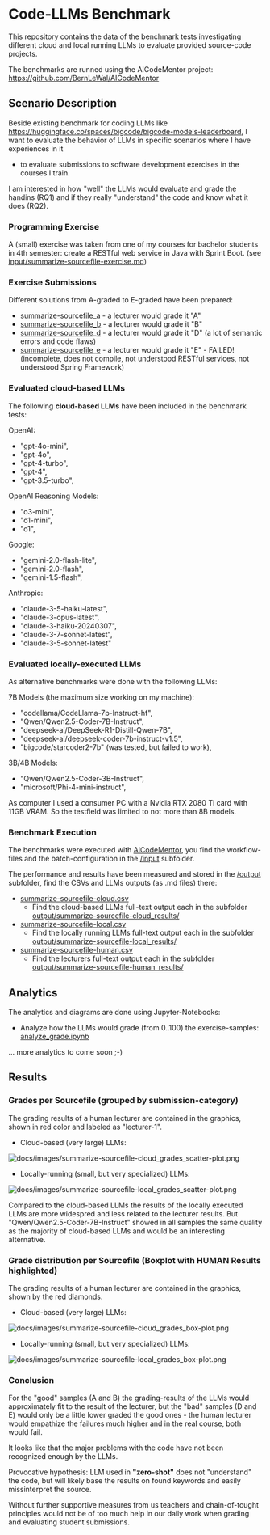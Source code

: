 # Code-LLMs Benchmark

This repository contains the data of the benchmark tests investigating different cloud and local running LLMs to evaluate provided source-code projects.

The benchmarks are runned using the AICodeMentor project: https://github.com/BernLeWal/AICodeMentor

## Scenario Description

Beside existing benchmark for coding LLMs like https://huggingface.co/spaces/bigcode/bigcode-models-leaderboard, I want to evaluate the behavior of LLMs in specific scenarios where I have experiences in it 
- to evaluate submissions to software development exercises in the courses I train.

I am interested in how "well" the LLMs would evaluate and grade the handins (RQ1) and if they really "understand" the code and know what it does (RQ2).

### Programming Exercise

A (small) exercise was taken from one of my courses for bachelor students in 4th semester: create a RESTful web service in Java with Sprint Boot. (see [input/summarize-sourcefile-exercise.md](./input/summarize-sourcefile-exercise.md))

### Exercise Submissions

Different solutions from A-graded to E-graded have been prepared:
- [summarize-sourcefile_a](./input/summarize-sourcefile_a.wf.md) - a lecturer would grade it "A"
- [summarize-sourcefile_b](./input/summarize-sourcefile_b.wf.md) - a lecturer would grade it "B"
- [summarize-sourcefile_d](./input/summarize-sourcefile_d.wf.md) - a lecturer would grade it "D" (a lot of semantic errors and code flaws)
- [summarize-sourcefile_e](./input/summarize-sourcefile_e.wf.md) - a lecturer would grade it "E" - FAILED! (incomplete, does not compile, not understood RESTful services, not understood Spring Framework)

### Evaluated cloud-based LLMs

The following **cloud-based LLMs** have been included in the benchmark tests:

OpenAI:
- "gpt-4o-mini",
- "gpt-4o",
- "gpt-4-turbo",
- "gpt-4",
- "gpt-3.5-turbo",

OpenAI Reasoning Models:
- "o3-mini",
- "o1-mini",
- "o1",

Google:
- "gemini-2.0-flash-lite",
- "gemini-2.0-flash",
- "gemini-1.5-flash",

Anthropic:            
- "claude-3-5-haiku-latest",
- "claude-3-opus-latest",
- "claude-3-haiku-20240307",
- "claude-3-7-sonnet-latest",
- "claude-3-5-sonnet-latest"

### Evaluated locally-executed LLMs

As alternative benchmarks were done with the following LLMs:

7B Models (the maximum size working on my machine):
- "codellama/CodeLlama-7b-Instruct-hf",
- "Qwen/Qwen2.5-Coder-7B-Instruct",
- "deepseek-ai/DeepSeek-R1-Distill-Qwen-7B",
- "deepseek-ai/deepseek-coder-7b-instruct-v1.5",
- "bigcode/starcoder2-7b" (was tested, but failed to work),

3B/4B Models:
- "Qwen/Qwen2.5-Coder-3B-Instruct",
- "microsoft/Phi-4-mini-instruct",

As computer I used a consumer PC with a Nvidia RTX 2080 Ti card with 11GB VRAM. 
So the testfield was limited to not more than 8B models.

### Benchmark Execution

The benchmarks were executed with [AICodeMentor](https://github.com/BernLeWal/AICodeMentor), you find the workflow-files and the batch-configuration in the [/input](./input/) subfolder.

The performance and results have been measured and stored in the [/output](./output/) subfolder, find the CSVs and LLMs outputs (as .md files) there:
- [summarize-sourcefile-cloud.csv](./output/summarize-sourcefile-cloud.csv)
    - Find the cloud-based LLMs full-text output each in the subfolder [output/summarize-sourcefile-cloud_results/](./output/summarize-sourcefile-cloud_results/)
- [summarize-sourcefile-local.csv](./output/summarize-sourcefile-local.csv)
    - Find the locally running LLMs full-text output each in the subfolder [output/summarize-sourcefile-local_results/](./output/summarize-sourcefile-local_results/)
- [summarize-sourcefile-human.csv](./output/summarize-sourcefile-human.csv)
    - Find the lecturers full-text output each in the subfolder [output/summarize-sourcefile-human_results/](./output/summarize-sourcefile-human_results/)

## Analytics

The analytics and diagrams are done using Jupyter-Notebooks:
- Analyze how the LLMs would grade (from 0..100) the exercise-samples: [analyze_grade.ipynb](analyze_grade.ipynb)

... more analytics to come soon ;-)

## Results

### Grades per Sourcefile (grouped by submission-category)

The grading results of a human lecturer are contained in the graphics, shown in red color and labeled as "lecturer-1".

* Cloud-based (very large) LLMs:

![docs/images/summarize-sourcefile-cloud_grades_scatter-plot.png](./docs/images/summarize-sourcefile-cloud_grades_scatter-plot.png)

* Locally-running (small, but very specialized) LLMs:

![docs/images/summarize-sourcefile-local_grades_scatter-plot.png](./docs/images/summarize-sourcefile-local_grades_scatter-plot.png)

Compared to the cloud-based LLMs the results of the locally executed LLMs are more widespred and less related to the lecturer results. 
But "Qwen/Qwen2.5-Coder-7B-Instruct" showed in all samples the same quality as the majority of cloud-based LLMs and would be an interesting alternative.

### Grade distribution per Sourcefile (Boxplot with HUMAN Results highlighted)

The grading results of a human lecturer are contained in the graphics, shown by the red diamonds.

* Cloud-based (very large) LLMs:

![docs/images/summarize-sourcefile-cloud_grades_box-plot.png](./docs/images/summarize-sourcefile-cloud_grades_box-plot.png)

* Locally-running (small, but very specialized) LLMs:

![docs/images/summarize-sourcefile-local_grades_box-plot.png](./docs/images/summarize-sourcefile-local_grades_box-plot.png)


### Conclusion

For the "good" samples (A and B) the grading-results of the LLMs would approximately fit to the result of the lecturer, but the "bad" samples (D and E) would only be a little lower graded the good ones - the human lecturer would empathize the failures much higher and in the real course, both would fail.

It looks like that the major problems with the code have not been recognized enough by the LLMs.

Provocative hypothesis: LLM used in **"zero-shot"** does not "understand" the code, but will likely base the results on found keywords and easily missinterpret the source.

Without further supportive measures from us teachers and chain-of-tought principles would not be of too much help in our daily work when grading and evaluating student submissions.
